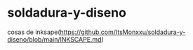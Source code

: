 # soldadura-y-diseno


cosas de inksape(https://github.com/ItsMonxxu/soldadura-y-diseno/blob/main/INKSCAPE.md)
